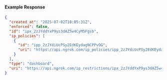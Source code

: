 <!-- Code generated for API Clients. DO NOT EDIT. -->

#### Example Response

```json
{
  "created_at": "2025-07-02T10:05:31Z",
  "enforced": false,
  "id": "ipx_2zJYddYxP9ys3dAZ5w4CyM5Fgsb",
  "ip_policies": [
    {
      "id": "ipp_2zJYdiUcPSy2EdKEydagNCPPvOG",
      "uri": "https://api.ngrok.com/ip_policies/ipp_2zJYdiUcPSy2EdKEydagNCPPvOG"
    }
  ],
  "type": "dashboard",
  "uri": "https://api.ngrok.com/ip_restrictions/ipx_2zJYddYxP9ys3dAZ5w4CyM5Fgsb"
}
```
